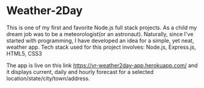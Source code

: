 # Weather-2Day

This is one of my first and favorite Node.js full stack projects. As a child my dream job was to be a meteorologist(or an astronaut). Naturally, since I've started with programming, I have developed an idea for a simple, yet neat, weather app.
Tech stack used for this project involves: Node.js, Express.js, HTML5, CSS3

The app is live on this link https://vr-weather2day-app.herokuapp.com/  and it displays current, daily and hourly forecast for a selected location/state/city/town/address.
